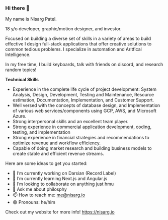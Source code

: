 ### Hi there 👋


My name is Nisarg Patel.

18 y/o developer, graphic/motion designer, and investor.

Focused on building a diverse set of skills in a variety of areas to build effective I design full-stack applications that offer creative solutions to common tedious problems. I specialize in automation and Aritfical Intelligence.

In my free time, I build keyboards, talk with friends on discord, and research random topics!

**Technical Skills**
* Experience in the complete life cycle of project development: System Analysis, Design, Development, Testing and Maintenance, Resource estimation, Documentation, Implementation, and Customer Support.
* Well versed with the concepts of database design, and Implementation of various web services/components using GCP, AWS, and Microsoft Azure.
* Strong interpersonal skills and an excellent team player.
* Strong experience in commercial application development, coding, testing, and implementation
* Strong experience in financial strategies and recommendations to optimize revenue and workflow efficiency.
* Capable of doing market research and building business models to create stable and efficient revenue streams.


Here are some ideas to get you started:

- 🔭 I’m currently working on Darsian (Record Label)
- 🌱 I’m currently learning Next.js and Angular.js
- 👯 I’m looking to collaborate on anything just hmu
- 💬 Ask me about philosphy
- 📫 How to reach me: me@nisarg.io
- 😄 Pronouns: he/him


Check out my website for more info! https://nisarg.io
